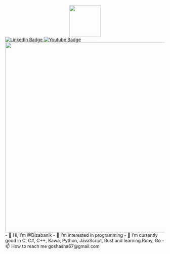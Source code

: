 <div id="header" align="center">
  <img src="https://media.giphy.com/media/M9gbBd9nbDrOTu1Mqx/giphy.gif" width="100"/>
</div>
<div id="badges">
  <a href="https://www.linkedin.com/in/heorhii-kotiuk-bb28562b3?utm_source=share&utm_campaign=share_via&utm_content=profile">
    <img src="https://img.shields.io/badge/LinkedIn-blue?style=for-the-badge&logo=linkedin&logoColor=white" alt="LinkedIn Badge"/>
  </a>
  <a href="https://dizabanik.github.io/">
    <img src="https://img.shields.io/badge/WebSite-grey?style=for-the-badge&logo=web&logoColor=white" alt="Youtube Badge"/>
  </a>
</div>
<div align="center">
  <img src="https://media3.giphy.com/media/v1.Y2lkPTc5MGI3NjExdTQ1NW42b2hnbHJzcW9tM2I5NDJ5bDN2NHVleTQ0c3dsMXA4Mmw2MyZlcD12MV9pbnRlcm5hbF9naWZfYnlfaWQmY3Q9Zw/QDjpIL6oNCVZ4qzGs7/giphy.gif" width="600"/>
</div>
- 👋 Hi, I’m @Dizabanik
- 👀 I’m interested in programming
- 🌱 I’m currently good in C, C#, C++, Kawa, Python, JavaScript, Rust and learning Ruby, Go
- 📫 How to reach me goshasha67@gmail.com

<!---
Dizabanik/Dizabanik is a ✨ special ✨ repository because its `README.md` (this file) appears on your GitHub profile.
You can click the Preview link to take a look at your changes.
--->

